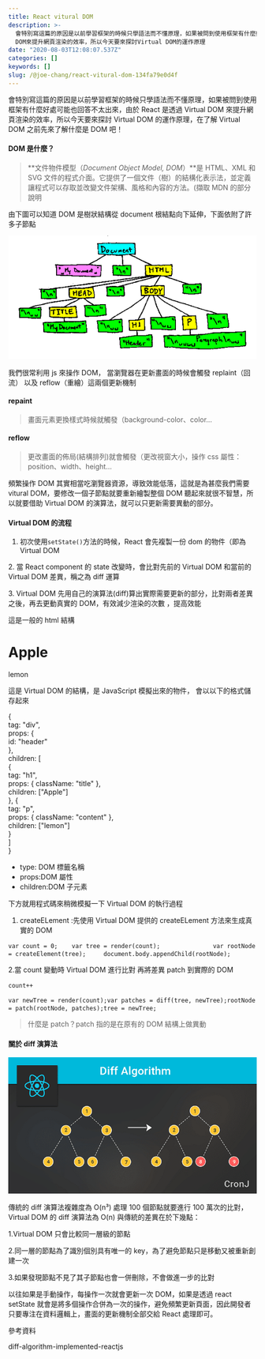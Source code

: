 ```yaml
---
title: React vitural DOM
description: >-
  會特別寫這篇的原因是以前學習框架的時候只學語法而不懂原理，如果被問到使用框架有什麼好處可能也回答不太出來，由於React是透過Virtual
  DOM來提升網頁渲染的效率，所以今天要來探討Virtual DOM的運作原理
date: "2020-08-03T12:08:07.537Z"
categories: []
keywords: []
slug: /@joe-chang/react-vitural-dom-134fa79e0d4f
---
```


會特別寫這篇的原因是以前學習框架的時候只學語法而不懂原理，如果被問到使用框架有什麼好處可能也回答不太出來，由於 React 是透過 Virtual DOM 來提升網頁渲染的效率，所以今天要來探討 Virtual DOM 的運作原理，在了解 Virtual DOM 之前先來了解什麼是 DOM 吧！

#### DOM 是什麼？

> **文件物件模型（_Document Object Model, DOM_）**是 HTML、XML 和 SVG 文件的程式介面。它提供了一個文件（樹）的結構化表示法，並定義讓程式可以存取並改變文件架構、風格和內容的方法。(擷取 MDN 的部分說明

由下圖可以知道 DOM 是樹狀結構從 document 根結點向下延伸，下面依附了許多子節點

![](/img/1__bt6YTfE4GE__xdpaecnyWrg.png)

我們很常利用 js 來操作 DOM， 當瀏覽器在更新畫面的時候會觸發 replaint（回流） 以及 reflow（重繪）這兩個更新機制

#### repaint

> 畫面元素更換樣式時候就觸發（background-color、color…

#### reflow

> 更改畫面的佈局(結構排列)就會觸發（更改視窗大小，操作 css 屬性：position、width、height…

頻繁操作 DOM 其實相當吃瀏覽器資源，導致效能低落，這就是為甚麼我們需要 vitural DOM，要修改一個子節點就要重新繪製整個 DOM 聽起來就很不智慧，所以就要借助 Virtual DOM 的演算法，就可以只更新需要異動的部分。

#### Virtual DOM 的流程

1.  初次使用`setState()`方法的時候，React 會先複製一份 dom 的物件（即為 Virtual DOM

2\. 當 React component 的 state 改變時，會比對先前的 Virtual DOM 和當前的 Virtual DOM 差異，稱之為 diff 運算

3\. Virtual DOM 先用自己的演算法(diff)算出實際需要更新的部分，比對兩者差異之後，再去更動真實的 DOM，有效減少渲染的次數 ，提高效能

這是一般的 html 結構

<div id="header">    
    <h1 class="title">Apple</h1>  
    <p class="content">lemon</p>   
</div>

這是 Virtual DOM 的結構，是 JavaScript 模擬出來的物件， 會以以下的格式儲存起來

{  
 tag: "div",  
 props: {  
 id: "header"  
 },  
 children: \[  
 {  
 tag: "h1",  
 props: { className: "title" },  
 children: \["Apple"\]  
 }, {  
 tag: "p",  
 props: { className: "content" },  
 children: \["lemon"\]  
 }  
 \]  
}

- type: DOM 標籤名稱
- props:DOM 屬性
- children:DOM 子元素

下方就用程式碼來稍微模擬一下 Virtual DOM 的執行過程

1.  createELement :先使用 Virtual DOM 提供的 createELement 方法來生成真實的 DOM

```
var count = 0;    var tree = render(count);               var rootNode = createElement(tree);     document.body.appendChild(rootNode);
```

2.當 count 變動時 Virtual DOM 進行比對 再將差異 patch 到實際的 DOM

```
count++
```

```
var newTree = render(count);var patches = diff(tree, newTree);rootNode = patch(rootNode, patches);tree = newTree;
```

> 什麼是 patch？patch 指的是在原有的 DOM 結構上做異動

#### 關於 diff 演算法

![](/img/1__tXvhza50EPKyLg80LxZVzA.png)

傳統的 diff 演算法複雜度為 O(n³) 處理 100 個節點就要進行 100 萬次的比對，Virtual DOM 的 diff 演算法為 O(n) 與傳統的差異在於下幾點：

1.Virtual DOM 只會比較同一層級的節點

2.同一層的節點為了識別個別具有唯一的 key，為了避免節點只是移動又被重新創建一次

3.如果發現節點不見了其子節點也會一併刪除，不會做進一步的比對

以往如果是手動操作，每操作一次就會更新一次 DOM，如果是透過 react setState 就會是將多個操作合併為一次的操作，避免頻繁更新頁面，因此開發者只要專注在資料邏輯上，畫面的更新機制全部交給 React 處理即可。

參考資料

diff-algorithm-implemented-reactjs
